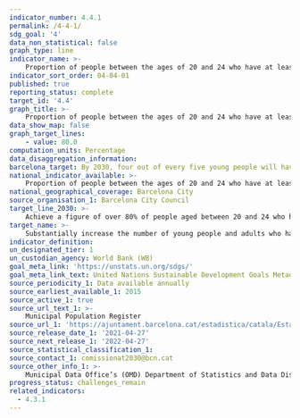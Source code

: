```yaml
---
indicator_number: 4.4.1
permalink: /4-4-1/
sdg_goal: '4'
data_non_statistical: false
graph_type: line
indicator_name: >-
    Proportion of people between the ages of 20 and 24 who have at least a higher secondary school (Batxillerat) or Intermediate Vocational qualification
indicator_sort_order: 04-04-01
published: true
reporting_status: complete
target_id: '4.4'
graph_title: >-
    Proportion of people between the ages of 20 and 24 who have at least a higher secondary school (Batxillerat) or Intermediate Vocational qualification
data_show_map: false
graph_target_lines:
    - value: 80.0
computation_units: Percentage
data_disaggregation_information: 
barcelona_target: By 2030, four out of every five young people will have completed some type of post-obligatory training 
national_indicator_available: >-
    Proportion of people between the ages of 20 and 24 who have at least a higher secondary school (Batxillerat) or Intermediate Vocational qualification
national_geographical_coverage: Barcelona City
source_organisation_1: Barcelona City Council
target_line_2030: >-
    Achieve a figure of over 80% of people aged between 20 and 24 who have successfully completed at least a higher secondary school (Batxillerat) or Intermediate Vocational qualification
target_name: >-
    Substantially increase the number of young people and adults who have relevant skills, especially technical and professional skills, to gain access to employment, decent jobs and entrepreneurship
indicator_definition:
un_designated_tier: 1
un_custodian_agency: World Bank (WB)
goal_meta_link: 'https://unstats.un.org/sdgs/'
goal_meta_link_text: United Nations Sustainable Development Goals Metadata (pdf 894kB)
source_periodicity_1: Data available annually
source_earliest_available_1: 2015
source_active_1: true
source_url_text_1: >-
    Municipal Population Register
source_url_1: 'https://ajuntament.barcelona.cat/estadistica/catala/Estadistiques_per_temes/Poblacio_i_demografia/Poblacio/Padro_municipal_habitants/evo/ev06.htm'
source_release_date_1: '2021-04-27'
source_next_release_1: '2022-04-27'
source_statistical_classification_1: 
source_contact_1: comissionat2030@bcn.cat
source_other_info_1: >-
    Municipal Data Office’s (OMD) Department of Statistics and Data Dissemination
progress_status: challenges_remain
related_indicators: 
  - 4.3.1
---
```

